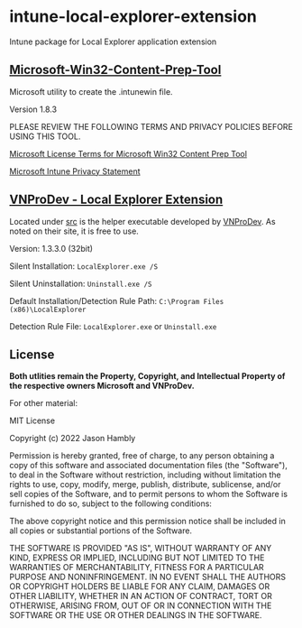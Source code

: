 # intune-local-explorer-extension
Intune package for Local Explorer application extension

## [Microsoft-Win32-Content-Prep-Tool](https://github.com/microsoft/Microsoft-Win32-Content-Prep-Tool)

Microsoft utility to create the .intunewin file.

Version 1.8.3

PLEASE REVIEW THE FOLLOWING TERMS AND PRIVACY POLICIES BEFORE USING THIS TOOL.

[Microsoft License Terms for Microsoft Win32 Content Prep Tool](https://github.com/Microsoft/Microsoft-Win32-Content-Prep-Tool/blob/master/Microsoft%20License%20Terms%20For%20Win32%20Content%20Prep%20Tool.pdf)

[Microsoft Intune Privacy Statement](https://docs.microsoft.com/legal/intune/microsoft-intune-privacy-statement)


## [VNProDev - Local Explorer Extension](https://www.vnprodev.com/browser-extensions/local-explorer-install.php)

Located under [src](src) is the helper executable developed by [VNProDev](https://www.vnprodev.com/browser-extensions/local-explorer-install.php).
As noted on their site, it is free to use.

Version: 1.3.3.0 (32bit)

Silent Installation: ```LocalExplorer.exe /S```

Silent Uninstallation: ```Uninstall.exe /S```

Default Installation/Detection Rule Path: ```C:\Program Files (x86)\LocalExplorer```

Detection Rule File: ```LocalExplorer.exe``` or ```Uninstall.exe```

## License

**Both utlities remain the Property, Copyright, and Intellectual Property of the respective owners Microsoft and VNProDev.**

For other material:

MIT License

Copyright (c) 2022 Jason Hambly

Permission is hereby granted, free of charge, to any person obtaining a copy
of this software and associated documentation files (the "Software"), to deal
in the Software without restriction, including without limitation the rights
to use, copy, modify, merge, publish, distribute, sublicense, and/or sell
copies of the Software, and to permit persons to whom the Software is
furnished to do so, subject to the following conditions:

The above copyright notice and this permission notice shall be included in all
copies or substantial portions of the Software.

THE SOFTWARE IS PROVIDED "AS IS", WITHOUT WARRANTY OF ANY KIND, EXPRESS OR
IMPLIED, INCLUDING BUT NOT LIMITED TO THE WARRANTIES OF MERCHANTABILITY,
FITNESS FOR A PARTICULAR PURPOSE AND NONINFRINGEMENT. IN NO EVENT SHALL THE
AUTHORS OR COPYRIGHT HOLDERS BE LIABLE FOR ANY CLAIM, DAMAGES OR OTHER
LIABILITY, WHETHER IN AN ACTION OF CONTRACT, TORT OR OTHERWISE, ARISING FROM,
OUT OF OR IN CONNECTION WITH THE SOFTWARE OR THE USE OR OTHER DEALINGS IN THE
SOFTWARE.